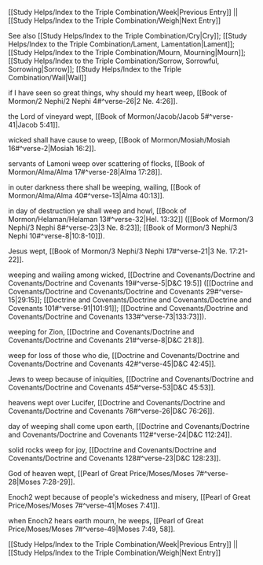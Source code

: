 [[Study Helps/Index to the Triple Combination/Week|Previous Entry]]  ||  [[Study Helps/Index to the Triple Combination/Weigh|Next Entry]]

 See also [[Study Helps/Index to the Triple Combination/Cry|Cry]]; [[Study Helps/Index to the Triple Combination/Lament, Lamentation|Lament]]; [[Study Helps/Index to the Triple Combination/Mourn, Mourning|Mourn]]; [[Study Helps/Index to the Triple Combination/Sorrow, Sorrowful, Sorrowing|Sorrow]]; [[Study Helps/Index to the Triple Combination/Wail|Wail]]

 if I have seen so great things, why should my heart weep, [[Book of Mormon/2 Nephi/2 Nephi 4#^verse-26|2 Ne. 4:26]].

 the Lord of vineyard wept, [[Book of Mormon/Jacob/Jacob 5#^verse-41|Jacob 5:41]].

 wicked shall have cause to weep, [[Book of Mormon/Mosiah/Mosiah 16#^verse-2|Mosiah 16:2]].

 servants of Lamoni weep over scattering of flocks, [[Book of Mormon/Alma/Alma 17#^verse-28|Alma 17:28]].

 in outer darkness there shall be weeping, wailing, [[Book of Mormon/Alma/Alma 40#^verse-13|Alma 40:13]].

 in day of destruction ye shall weep and howl, [[Book of Mormon/Helaman/Helaman 13#^verse-32|Hel. 13:32]] ([[Book of Mormon/3 Nephi/3 Nephi 8#^verse-23|3 Ne. 8:23]]; [[Book of Mormon/3 Nephi/3 Nephi 10#^verse-8|10:8-10]]).

 Jesus wept, [[Book of Mormon/3 Nephi/3 Nephi 17#^verse-21|3 Ne. 17:21-22]].

 weeping and wailing among wicked, [[Doctrine and Covenants/Doctrine and Covenants/Doctrine and Covenants 19#^verse-5|D&C 19:5]] ([[Doctrine and Covenants/Doctrine and Covenants/Doctrine and Covenants 29#^verse-15|29:15]]; [[Doctrine and Covenants/Doctrine and Covenants/Doctrine and Covenants 101#^verse-91|101:91]]; [[Doctrine and Covenants/Doctrine and Covenants/Doctrine and Covenants 133#^verse-73|133:73]]).

 weeping for Zion, [[Doctrine and Covenants/Doctrine and Covenants/Doctrine and Covenants 21#^verse-8|D&C 21:8]].

 weep for loss of those who die, [[Doctrine and Covenants/Doctrine and Covenants/Doctrine and Covenants 42#^verse-45|D&C 42:45]].

 Jews to weep because of iniquities, [[Doctrine and Covenants/Doctrine and Covenants/Doctrine and Covenants 45#^verse-53|D&C 45:53]].

 heavens wept over Lucifer, [[Doctrine and Covenants/Doctrine and Covenants/Doctrine and Covenants 76#^verse-26|D&C 76:26]].

 day of weeping shall come upon earth, [[Doctrine and Covenants/Doctrine and Covenants/Doctrine and Covenants 112#^verse-24|D&C 112:24]].

 solid rocks weep for joy, [[Doctrine and Covenants/Doctrine and Covenants/Doctrine and Covenants 128#^verse-23|D&C 128:23]].

 God of heaven wept, [[Pearl of Great Price/Moses/Moses 7#^verse-28|Moses 7:28-29]].

 Enoch2 wept because of people's wickedness and misery, [[Pearl of Great Price/Moses/Moses 7#^verse-41|Moses 7:41]].

 when Enoch2 hears earth mourn, he weeps, [[Pearl of Great Price/Moses/Moses 7#^verse-49|Moses 7:49, 58]].

[[Study Helps/Index to the Triple Combination/Week|Previous Entry]]  ||  [[Study Helps/Index to the Triple Combination/Weigh|Next Entry]]